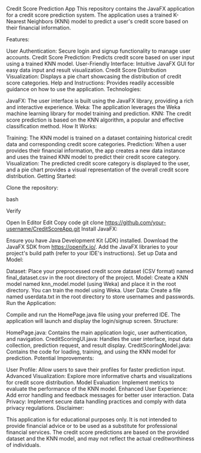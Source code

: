 Credit Score Prediction App
This repository contains the JavaFX application for a credit score prediction system. The application uses a trained K-Nearest Neighbors (KNN) model to predict a user's credit score based on their financial information.

Features:

User Authentication: Secure login and signup functionality to manage user accounts.
Credit Score Prediction: Predicts credit score based on user input using a trained KNN model.
User-Friendly Interface: Intuitive JavaFX GUI for easy data input and result visualization.
Credit Score Distribution Visualization: Displays a pie chart showcasing the distribution of credit score categories.
Help and Instructions: Provides readily accessible guidance on how to use the application.
Technologies:

JavaFX: The user interface is built using the JavaFX library, providing a rich and interactive experience.
Weka: The application leverages the Weka machine learning library for model training and prediction.
KNN: The credit score prediction is based on the KNN algorithm, a popular and effective classification method.
How It Works:

Training: The KNN model is trained on a dataset containing historical credit data and corresponding credit score categories.
Prediction: When a user provides their financial information, the app creates a new data instance and uses the trained KNN model to predict their credit score category.
Visualization: The predicted credit score category is displayed to the user, and a pie chart provides a visual representation of the overall credit score distribution.
Getting Started:

Clone the repository:

bash

Verify

Open In Editor
Edit
Copy code
git clone https://github.com/your-username/CreditScoreApp.git
Install JavaFX:

Ensure you have Java Development Kit (JDK) installed.
Download the JavaFX SDK from https://openjfx.io/.
Add the JavaFX libraries to your project's build path (refer to your IDE's instructions).
Set up Data and Model:

Dataset: Place your preprocessed credit score dataset (CSV format) named final_dataset.csv in the root directory of the project.
Model: Create a KNN model named knn_model.model (using Weka) and place it in the root directory. You can train the model using Weka.
User Data: Create a file named userdata.txt in the root directory to store usernames and passwords.
Run the Application:

Compile and run the HomePage.java file using your preferred IDE.
The application will launch and display the login/signup screen.
Structure:

HomePage.java: Contains the main application logic, user authentication, and navigation.
CreditScoringUI.java: Handles the user interface, input data collection, prediction request, and result display.
CreditScoringModel.java: Contains the code for loading, training, and using the KNN model for prediction.
Potential Improvements:

User Profile: Allow users to save their profiles for faster prediction input.
Advanced Visualization: Explore more informative charts and visualizations for credit score distribution.
Model Evaluation: Implement metrics to evaluate the performance of the KNN model.
Enhanced User Experience: Add error handling and feedback messages for better user interaction.
Data Privacy: Implement secure data handling practices and comply with data privacy regulations.
Disclaimer:

This application is for educational purposes only. It is not intended to provide financial advice or to be used as a substitute for professional financial services. The credit score predictions are based on the provided dataset and the KNN model, and may not reflect the actual creditworthiness of individuals.
